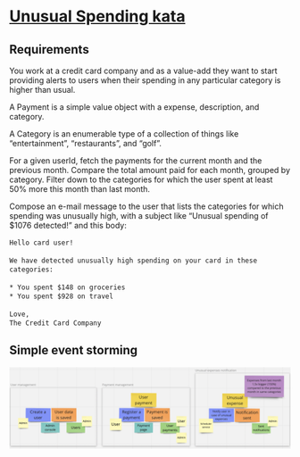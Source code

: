 # [Unusual Spending kata](https://kata-log.rocks/unusual-spending-kata)
## Requirements
You work at a credit card company and as a value-add they want to start providing alerts to users when their spending in any particular category is higher than usual.

A Payment is a simple value object with a expense, description, and category.

A Category is an enumerable type of a collection of things like 
“entertainment”, “restaurants”, and “golf”.

For a given userId, fetch the payments for the current month and the previous month.
Compare the total amount paid for each month, grouped by category. 
Filter down to the categories for which the user spent at least 50% more 
this month than last month.

Compose an e-mail message to the user that lists the categories 
for which spending was unusually high, with a subject like 
“Unusual spending of $1076 detected!” and this body:

    Hello card user!

    We have detected unusually high spending on your card in these categories:

    * You spent $148 on groceries
    * You spent $928 on travel

    Love,
    The Credit Card Company

## Simple event storming
![Event storming result](event-storming.png)